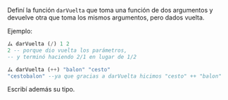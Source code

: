Definí la función `darVuelta` que toma una función de dos argumentos y devuelve otra que toma los mismos argumentos, pero dados vuelta. 

Ejemplo: 

```haskell
ム darVuelta (/) 1 2
2 -- porque dio vuelta los parámetros, 
-- y terminó haciendo 2/1 en lugar de 1/2

ム darVuelta (++) "balon" "cesto"
"cestobalon" --ya que gracias a darVuelta hicimos "cesto" ++ "balon"
```

Escribí además su tipo. 